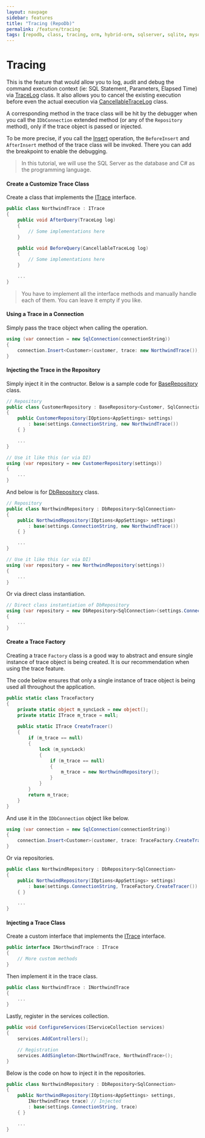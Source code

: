 ```yaml
---
layout: navpage
sidebar: features
title: "Tracing (RepoDb)"
permalink: /feature/tracing
tags: [repodb, class, tracing, orm, hybrid-orm, sqlserver, sqlite, mysql, postgresql]
---
```


# Tracing

This is the feature that would allow you to log, audit and debug the command execution context (ie: SQL Statement, Parameters, Elapsed Time) via [TraceLog](/class/tracelog) class. It also allows you to cancel the existing execution before even the actual execution via [CancellableTraceLog](/class/cancellabletracelog) class.

A corresponding method in the trace class will be hit by the debugger when you call the `IDbConnection` extended method (or any of the `Repository` method), only if the trace object is passed or injected.

To be more precise, if you call the [Insert](/operation/insert) operation, the `BeforeInsert` and `AfterInsert` method of the trace class will be invoked. There you can add the breakpoint to enable the debugging.

> In this tutorial, we will use the SQL Server as the database and C# as the programming language.

#### Create a Customize Trace Class

Create a class that implements the [ITrace](/interface/itrace) interface.

```csharp
public class NorthwindTrace : ITrace
{
    public void AfterQuery(TraceLog log)
    {
        // Some implementations here
    }

    public void BeforeQuery(CancellableTraceLog log)
    {
        // Some implementations here
    }

    ...
}
```

> You have to implement all the interface methods and manually handle each of them. You can leave it empty if you like.

#### Using a Trace in a Connection

Simply pass the trace object when calling the operation.

```csharp
using (var connection = new SqlConnection(connectionString))
{
    connection.Insert<Customer>(customer, trace: new NorthwindTrace());
}
```

#### Injecting the Trace in the Repository

Simply inject it in the contructor. Below is a sample code for [BaseRepository](/class/baserepository) class.

```csharp
// Repository
public class CustomerRepository : BaseRepository<Customer, SqlConnection>
{
    public CustomerRepository(IOptions<AppSettings> settings)
        : base(settings.ConnectionString, new NorthwindTrace())
    { }

    ...
}

// Use it like this (or via DI)
using (var repository = new CustomerRepository(settings))
{
    ...
}
```

And below is for [DbRepository](/class/dbrepository) class.

```csharp
// Repository
public class NorthwindRepository : DbRepository<SqlConnection>
{
    public NorthwindRepository(IOptions<AppSettings> settings)
        : base(settings.ConnectionString, new NorthwindTrace())
    { }

    ...
}

// Use it like this (or via DI)
using (var repository = new NorthwindRepository(settings))
{
    ...
}
```

Or via direct class instantiation.

```csharp
// Direct class instantiation of DbRepository
using (var repository = new DbRepository<SqlConnection>(settings.ConnectionString, new NorthwindTrace()))
{
    ...
}
```

#### Create a Trace Factory

Creating a trace `Factory` class is a good way to abstract and ensure single instance of trace object is being created. It is our recommendation when using the trace feature.

The code below ensures that only a single instance of trace object is being used all throughout the application.

```csharp
public static class TraceFactory
{
    private static object m_syncLock = new object();
    private static ITrace m_trace = null;
    
    public static ITrace CreateTracer()
    {
        if (m_trace == null)
        {
            lock (m_syncLock)
            {
                if (m_trace == null)
                {
                    m_trace = new NorthwindRepository();
                }
            }
        }
        return m_trace;
    }
}
```

And use it in the `IDbConnection` object like below.

```csharp
using (var connection = new SqlConnection(connectionString))
{
    connection.Insert<Customer>(customer, trace: TraceFactory.CreateTracer());
}
```

Or via repositories.

```csharp
public class NorthwindRepository : DbRepository<SqlConnection>
{
    public NorthwindRepository(IOptions<AppSettings> settings)
        : base(settings.ConnectionString, TraceFactory.CreateTracer())
    { }

    ...
}
```

#### Injecting a Trace Class

Create a custom interface that implements the [ITrace](/interface/itrace) interface.

```csharp
public interface INorthwindTrace : ITrace
{
    // More custom methods
}
```

Then implement it in the trace class.

```csharp
public class NorthwindTrace : INorthwindTrace
{
    ...
}
```

Lastly, register in the services collection.

```csharp
public void ConfigureServices(IServiceCollection services)
{
    services.AddControllers();

    // Registration
    services.AddSingleton<INorthwindTrace, NorthwindTrace>();
}
```

Below is the code on how to inject it in the repositories.

```csharp
public class NorthwindRepository : DbRepository<SqlConnection>
{
    public NorthwindRepository(IOptions<AppSettings> settings,
        INorthwindTrace trace) // Injected
        : base(settings.ConnectionString, trace)
    { }

    ...
}
```